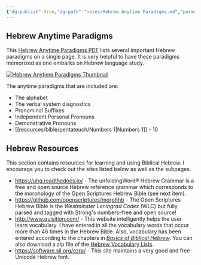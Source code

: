 ```yaml
---
{"dg-publish":true,"dg-path":"notes/Hebrew Anytime Paradigms.md","permalink":"/notes/hebrew-anytime-paradigms/","noteIcon":"","created":"","updated":""}
---
```



## Hebrew Anytime Paradigms

This [Hebrew Anytime Paradigms PDF](/pdf/Hebrew-Anytime-Paradigms.pdf) lists several important Hebrew paradigms on a single page. It is very helpful to have these paradigms memorized as one embarks on Hebrew language study.

<a href="/pdf/Hebrew-Anytime-Paradigms.pdf"><img alt="Hebrew Anytime Paradigms Thumbnail" src="/img/hebrew-anytime-paradigms.png" /></a>

The anytime paradigms that are included are:

- The alphabet
- The verbal system diagnostics
- Pronominal Suffixes
- Independent Personal Pronouns
- Demonstrative Pronouns
- [[resources/bible/pentateuch/Numbers 1\|Numbers 1]] - 10

## Hebrew Resources

This section contains resources for learning and using Biblical Hebrew. I encourage you to check out the sites listed below as well as the subpages.

- https://uhg.readthedocs.io/ - The unfoldingWord® Hebrew Grammar is a free and open source Hebrew reference grammar which corresponds to the morphology of the Open Scriptures Hebrew Bible (see next item).
- https://github.com/openscriptures/morphhb - The Open Scriptures Hebrew Bible is the _Westminster Leningrad Codex_ (WLC) but fully parsed and tagged with Strong's numbers–free and open source!
- http://www.quisition.com/ - This website intelligently helps the user learn vocabulary. I have entered in all the vocabulary words that occur more than 46 times in the Hebrew Bible. Also, vocabulary has been entered according to the chapters in [_Basics of Biblical Hebrew_](https://www.amazon.com/Basics-Biblical-Hebrew-Grammar-Second/dp/0310520673/). You can also download a zip file of the [Hebrew Vocabulary Lists](/zip/HebrewVocabularyLists.zip).
- https://software.sil.org/ezra/ - This site maintains a very good and free Unicode Hebrew font.

